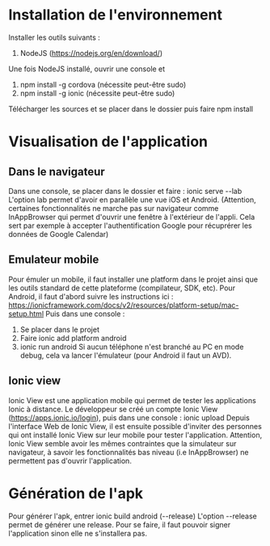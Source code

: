 # Installation de l'environnement

Installer les outils suivants :
1. NodeJS (https://nodejs.org/en/download/)

Une fois NodeJS installé, ouvrir une console et 
1. npm install -g cordova (nécessite peut-être sudo)
2. npm install -g ionic (nécessite peut-être sudo)

Télécharger les sources et se placer dans le dossier puis faire
npm install

# Visualisation de l'application
## Dans le navigateur

Dans une console, se placer dans le dossier et faire : ionic serve --lab
L'option lab permet d'avoir en parallèle une vue iOS et Android. (Attention, certaines fonctionnalités ne marche pas sur navigateur comme InAppBrowser qui permet d'ouvrir une fenêtre à l'extérieur de l'appli. Cela sert par exemple à accepter l'authentification Google pour récuprérer les données de Google Calendar)

## Emulateur mobile

Pour émuler un mobile, il faut installer une platform dans le projet ainsi que les outils standard de cette plateforme (compilateur, SDK, etc).
Pour Android, il faut d'abord suivre les instructions ici : https://ionicframework.com/docs/v2/resources/platform-setup/mac-setup.html
Puis dans une console :
1. Se placer dans le projet
2. Faire ionic add platform android
3. ionic run android
Si aucun téléphone n'est branché au PC en mode debug, cela va lancer l'émulateur (pour Android il faut un AVD).

## Ionic view

Ionic View est une application mobile qui permet de tester les applications Ionic à distance.
Le développeur se créé un compte Ionic View (https://apps.ionic.io/login), puis dans une console : ionic upload
Depuis l'interface Web de Ionic View, il est ensuite possible d'inviter des personnes qui ont installé Ionic View sur leur mobile pour tester l'application.
Attention, Ionic View semble avoir les mêmes contraintes que la simulateur sur navigateur, à savoir les fonctionnalités bas niveau (i.e InAppBrowser) ne permettent pas d'ouvrir l'application.

# Génération de l'apk

Pour générer l'apk, entrer ionic build android (--release)
L'option --release permet de générer une release. Pour se faire, il faut pouvoir signer l'application sinon elle ne s'installera pas.
